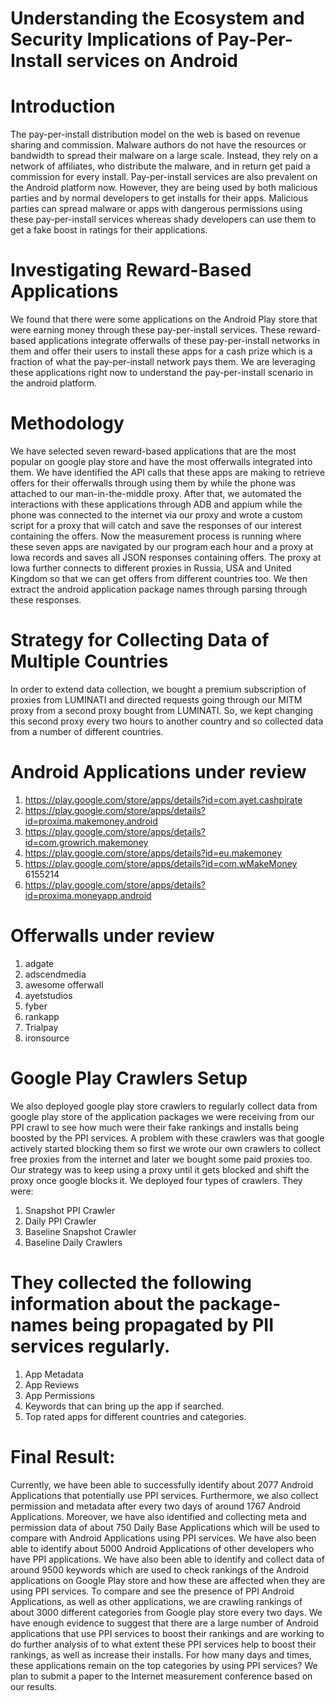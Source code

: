 # Understanding the Ecosystem and Security Implications of Pay-Per-Install services on Android

# Introduction

The pay-per-install distribution model on the web is based on revenue sharing and commission. Malware authors do not have the resources or bandwidth to spread their malware on a large scale. Instead, they rely on a network of affiliates, who distribute the malware, and in return get paid a commission for every install.
Pay-per-install services are also prevalent on the Android platform now. However, they are being used by both malicious parties and by normal developers to get installs for their apps. Malicious parties can spread malware or apps with dangerous permissions using these pay-per-install services whereas shady developers can use them to get a fake boost in ratings for their applications.

# Investigating Reward-Based Applications

We found that there were some applications on the Android Play store that were earning money through these pay-per-install services. These reward-based applications integrate offerwalls of these pay-per-install networks in them and offer their users to install these apps for a cash prize which is a fraction of what the pay-per-install network pays them. We are leveraging these applications right now to understand the pay-per-install scenario in the android platform.

# Methodology
We have selected seven reward-based applications that are the most popular on google play store and have the most offerwalls integrated into them. We have identified the API calls that these apps are making to retrieve offers for their offerwalls through using them by while the phone was attached to our man-in-the-middle proxy. After that, we automated the interactions with these applications through ADB and appium while the phone was connected to the internet via our proxy and wrote a custom script for a proxy that will catch and save the responses of our interest containing the offers. Now the measurement process is running where these seven apps are navigated by our program each hour and a proxy at Iowa records and saves all JSON responses containing offers. The proxy at Iowa further connects to different proxies in Russia, USA and United Kingdom so that we can get offers from different countries too. We then extract the android application package names through parsing through these responses.

# Strategy for Collecting Data of Multiple Countries
In order to extend data collection, we bought a premium subscription of proxies from LUMINATI and directed requests going through our MITM proxy from a second proxy bought from LUMINATI. So, we kept changing this second proxy every two hours to another country and so collected data from a number of different countries.

# Android Applications under review
1. https://play.google.com/store/apps/details?id=com.ayet.cashpirate
2. https://play.google.com/store/apps/details?id=proxima.makemoney.android
3. https://play.google.com/store/apps/details?id=com.growrich.makemoney
4. https://play.google.com/store/apps/details?id=eu.makemoney
5. https://play.google.com/store/apps/details?id=com.wMakeMoney 6155214
6. https://play.google.com/store/apps/details?id=proxima.moneyapp.android

# Offerwalls under review
1. adgate
2. adscendmedia
3. awesome offerwall
4. ayetstudios
5. fyber
6. rankapp
7. Trialpay
8. ironsource

# Google Play Crawlers Setup
We also deployed google play store crawlers to regularly collect data from google play store of the application packages we were receiving from our PPI crawl to see how much were their fake rankings and installs being boosted by the PPI services. A problem with these crawlers was that google actively started blocking them so first we wrote our own crawlers to collect free proxies from the internet and later we bought some paid proxies too. Our strategy was to keep using a proxy until it gets blocked and shift the proxy once google blocks it. We deployed four types of crawlers. They were:
1. Snapshot PPI Crawler
2. Daily PPI Crawler
3. Baseline Snapshot Crawler
4. Baseline Daily Crawlers

# They collected the following information about the package-names being propagated by PII services regularly.
1. App Metadata
2. App Reviews
3. App Permissions
4. Keywords that can bring up the app if searched.
5. Top rated apps for different countries and categories.

# Final Result:
Currently, we have been able to successfully identify about 2077 Android Applications that potentially use PPI services. Furthermore, we also collect permission and metadata after every two days of around 1767 Android Applications. Moreover, we have also identified and collecting meta and permission data of about 750 Daily Base Applications which will be used to compare with Android Applications using PPI services. We have also been able to identify about 5000 Android Applications of other developers who have PPI applications. We have also been able to identify and collect data of around 9500 keywords which are used to check rankings of the Android applications on Google Play store and how these are affected when they are using PPI services. To compare and see the presence of PPI Android Applications, as well as other applications, we are crawling rankings of about 3000 different categories from Google play store every two days. We have enough evidence to suggest that there are a large number of Android applications that use PPI services to boost their rankings and are working to do further analysis of to what extent these PPI services help to boost their rankings, as well as increase their installs. For how many days and times, these applications remain on the top categories by using PPI services? We plan to submit a paper to the Internet measurement conference based on our results.


